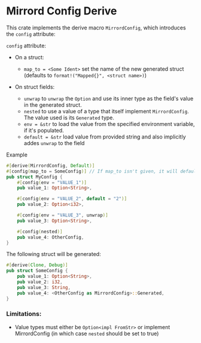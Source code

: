 # Mirrord Config Derive

This crate implements the derive macro `MirrordConfig`, which introduces the `config` attribute:

`config` attribute:

- On a struct:
    - `map_to = <Some Ident>` set the name of the new generated struct (defaults to `format!("Mapped{}", <struct name>)`)

- On struct fields:
    - `unwrap` to `unwrap` the `Option` and use its inner type as the field's value in the generated struct. 
    - `nested` to use a value of a type that itself implement `MirrordConfig`. The value used is its `Generated` type.
    - `env = &str` to load the value from the specified environment variable, if it's populated.
    - `default = &str` load value from provided string and also implicitly addes `unwrap` to the field


Example

```rust
#[derive(MirrordConfig, Default)]
#[config(map_to = SomeConfig)] // If map_to isn't given, it will default to MappedMyConfig
pub struct MyConfig {
    #[config(env = "VALUE_1")]
    pub value_1: Option<String>,

    #[config(env = "VALUE_2", default = "2")]
    pub value_2: Option<i32>,

    #[config(env = "VALUE_3", unwrap)]
    pub value_3: Option<String>,

    #[config(nested)]
    pub value_4: OtherConfig,
}


```

The following struct will be generated:

```rust
#[derive(Clone, Debug)]
pub struct SomeConfig {
    pub value_1: Option<String>,
    pub value_2: i32,
    pub value_3: String,
    pub value_4: <OtherConfig as MirrordConfig>::Generated,
}

```


### Limitations:
* Value types must either be `Option<impl FromStr>` or implement MirrordConfig (in which case `nested` should be set to true)
